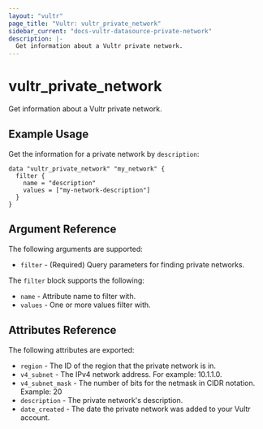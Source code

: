 ```yaml
---
layout: "vultr"
page_title: "Vultr: vultr_private_network"
sidebar_current: "docs-vultr-datasource-private-network"
description: |-
  Get information about a Vultr private network.
---
```


# vultr_private_network

Get information about a Vultr private network.

## Example Usage

Get the information for a private network by `description`:

```hcl
data "vultr_private_network" "my_network" {
  filter {
    name = "description"
    values = ["my-network-description"]
  }
}
```

## Argument Reference

The following arguments are supported:

* `filter` - (Required) Query parameters for finding private networks.

The `filter` block supports the following:

* `name` - Attribute name to filter with.
* `values` - One or more values filter with.

## Attributes Reference

The following attributes are exported:

* `region` - The ID of the region that the private network is in.
* `v4_subnet` - The IPv4 network address. For example: 10.1.1.0.
* `v4_subnet_mask` - The number of bits for the netmask in CIDR notation. Example: 20
* `description` - The private network's description.
* `date_created` - The date the private network was added to your Vultr account.